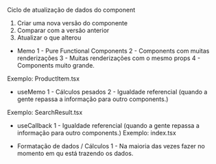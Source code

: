 Ciclo de atualização de dados do component

1. Criar uma nova versão do componente
2. Comparar com a versão anterior
3. Atualizar o que alterou

- Memo
1 - Pure Functional Components
2 - Components com muitas renderizações
3 - Muitas renderizações com o mesmo props
4 - Components muito grande.

Exemplo: ProductItem.tsx


- useMemo 
1 - Cálculos pesados
2 - Igualdade referencial (quando a gente repassa a informação para outro components.)

Exemplo: SearchResult.tsx


- useCallback
1 - Igualdade referencial  (quando a gente repassa a informação para outro components.)
Exemplo: index.tsx

- Formatação de dados / Cálculos
1 - Na maioria das vezes fazer no momento em qu está trazendo os dados.
